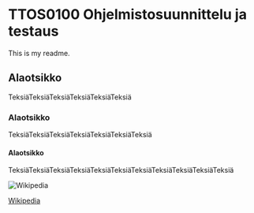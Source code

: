 # TTOS0100 Ohjelmistosuunnittelu ja testaus

This is my readme.

## Alaotsikko

TeksiäTeksiäTeksiäTeksiäTeksiäTeksiä

### Alaotsikko

TeksiäTeksiäTeksiäTeksiäTeksiäTeksiäTeksiä

#### Alaotsikko

TeksiäTeksiäTeksiäTeksiäTeksiäTeksiäTeksiäTeksiäTeksiäTeksiäTeksiä

![Wikipedia](https://cdn.downdetector.com/static/uploads/c/300/ca3e1/wikipedia-logo_1.png)

[Wikipedia](https://fi.wikipedia.org/wiki/)


